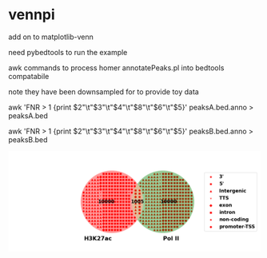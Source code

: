 # vennpi
add on to matplotlib-venn

need pybedtools to run the example

awk commands to process homer annotatePeaks.pl into bedtools compatabile 

note they have been downsampled for to provide toy data 

awk 'FNR > 1 {print $2"\t"$3"\t"$4"\t"$8"\t"$6"\t"$5}' peaksA.bed.anno > peaksA.bed

awk 'FNR > 1 {print $2"\t"$3"\t"$4"\t"$8"\t"$6"\t"$5}' peaksB.bed.anno > peaksB.bed

![sample](venn_pie_plot.png)
